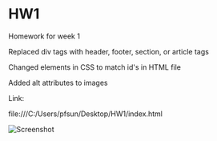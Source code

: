 # HW1
Homework for week 1

Replaced div tags with header, footer, section, or article tags

Changed elements in CSS to match id's in HTML file

Added alt attributes to images


Link:

file:///C:/Users/pfsun/Desktop/HW1/index.html

![Screenshot](https://user-images.githubusercontent.com/65699692/85638624-3d89fb00-b63b-11ea-94ba-0541d9ed9d69.png)

